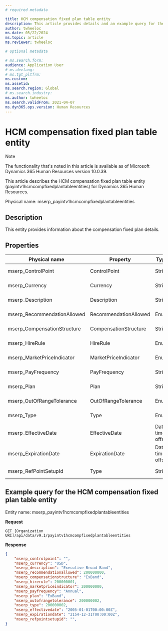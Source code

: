 ```yaml
---
# required metadata

title: HCM compensation fixed plan table entity
description: This article provides details and an example query for the HCM compensation fixed plan table entity in Microsoft Dynamics 365 Human Resources.
author: twheeloc
ms.date: 05/22/2024
ms.topic: article
ms.reviewer: twheeloc

# optional metadata

# ms.search.form: 
audience: Application User
# ms.devlang: 
# ms.tgt_pltfrm: 
ms.custom: 
ms.assetid: 
ms.search.region: Global
# ms.search.industry: 
ms.author: twheeloc
ms.search.validFrom: 2021-04-07
ms.dyn365.ops.version: Human Resources
---
```


# HCM compensation fixed plan table entity

> [!NOTE]
> The functionality that's noted in this article is available as of Microsoft Dynamics 365 Human Resources version 10.0.39.

This article describes the HCM compensation fixed plan table entity (payintv1hcmcompfixedplantableentities) for Dynamics 365 Human Resources.

Physical name: mserp\_payintv1hcmcompfixedplantableentities

## Description

This entity provides information about the compensation fixed plan details.

## Properties

| Physical name|Property|Type | Use |
|---|---|---|---|
| mserp\_ControlPoint | ControlPoint | String | Read-only |
| mserp\_Currency | Currency | String | Read-only |
| mserp\_Description | Description | String | Read-only |
| mserp\_RecommendationAllowed | RecommendationAllowed | Enum | Read-only |
| mserp\_CompensationStructure | CompensationStructure | String | Read-only |
| mserp\_HireRule | HireRule | Enum | Read-only |
| mserp\_MarketPriceIndicator | MarketPriceIndicator | Enum | Read-only |
| mserp\_PayFrequency | PayFrequency | String | Read-only |
| mserp\_Plan | Plan | String | Read-only |
| mserp\_OutOfRangeTolerance | OutOfRangeTolerance | Enum | Read-only |
| mserp\_Type | Type | Enum | Read-only |
| mserp\_EffectiveDate | EffectiveDate | Date time offset | Read-only |
| mserp\_ExpirationDate | ExpirationDate | Date time offset | Read-only |
| mserp\_RefPointSetupId | Type | String | Read-only |

## Example query for the HCM compensation fixed plan table entity

Entity name: mserp\_payintv1hcmcompfixedplantableentities

**Request**

```HTTP
GET [Organization URI]/api/data/v9.1/payintv1hcmcompfixedplantableentities
```

**Response**

```JSON
{
    "mserp_controlpoint": "",
    "mserp_currency": "USD",
    "mserp_description": "Executive Broad Band",
    "mserp_recommendationallowed": 200000000,
    "mserp_compensationstructure": "ExBand",
    "mserp_hirerule": 200000001,
    "mserp_marketpriceindicator": 200000000,
    "mserp_payfrequency": "Annual",
    "mserp_plan": "ExBand",
    "mserp_outofrangetolerance": 200000002,
    "mserp_type": 200000002,
    "mserp_effectivedate": "2005-01-01T00:00:00Z",
    "mserp_expirationdate": "2154-12-31T00:00:00Z",
    "mserp_refpointsetupid": "",
}
```
